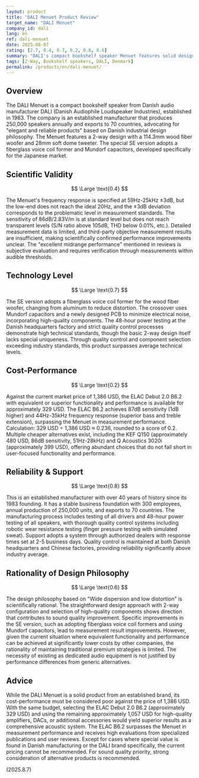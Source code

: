 ```yaml
---
layout: product
title: "DALI Menuet Product Review"
target_name: "DALI Menuet"
company_id: dali
lang: en
ref: dali-menuet
date: 2025-08-07
rating: [2.7, 0.4, 0.7, 0.2, 0.8, 0.6]
summary: "DALI's compact bookshelf speaker Menuet features solid design and build quality from an established Danish manufacturer, but significantly underperforms in cost-performance due to the existence of competing products that deliver equivalent performance at much lower prices."
tags: [2-Way, Bookshelf speakers, DALI, Denmark]
permalink: /products/en/dali-menuet/
---
```

## Overview

The DALI Menuet is a compact bookshelf speaker from Danish audio manufacturer DALI (Danish Audiophile Loudspeaker Industries), established in 1983. The company is an established manufacturer that produces 250,000 speakers annually and exports to 70 countries, advocating for "elegant and reliable products" based on Danish industrial design philosophy. The Menuet features a 2-way design with a 114.3mm wood fiber woofer and 28mm soft dome tweeter. The special SE version adopts a fiberglass voice coil former and Mundorf capacitors, developed specifically for the Japanese market.

## Scientific Validity

$$ \Large \text{0.4} $$

The Menuet's frequency response is specified at 59Hz-25kHz ±3dB, but the low-end does not reach the ideal 20Hz, and the ±3dB deviation corresponds to the problematic level in measurement standards. The sensitivity of 86dB/2.83V/m is at standard level but does not reach transparent levels (S/N ratio above 105dB, THD below 0.01%, etc.). Detailed measurement data is limited, and third-party objective measurement results are insufficient, making scientifically confirmed performance improvements unclear. The "excellent midrange performance" mentioned in reviews is subjective evaluation and requires verification through measurements within audible thresholds.

## Technology Level

$$ \Large \text{0.7} $$

The SE version adopts a fiberglass voice coil former for the wood fiber woofer, changing from aluminum to reduce distortion. The crossover uses Mundorf capacitors and a newly designed PCB to minimize electrical noise, incorporating high-quality components. The 48-hour power testing at the Danish headquarters factory and strict quality control processes demonstrate high technical standards, though the basic 2-way design itself lacks special uniqueness. Through quality control and component selection exceeding industry standards, this product surpasses average technical levels.

## Cost-Performance

$$ \Large \text{0.2} $$

Against the current market price of 1,386 USD, the ELAC Debut 2.0 B6.2 with equivalent or superior functionality and performance is available for approximately 329 USD. The ELAC B6.2 achieves 87dB sensitivity (1dB higher) and 44Hz-35kHz frequency response (superior bass and treble extension), surpassing the Menuet in measurement performance. Calculation: 329 USD ÷ 1,386 USD ≈ 0.236, rounded to a score of 0.2. Multiple cheaper alternatives exist, including the KEF Q150 (approximately 480 USD, 86dB sensitivity, 51Hz-28kHz) and Q Acoustics 3020i (approximately 399 USD), offering abundant choices that do not fall short in user-focused functionality and performance.

## Reliability & Support

$$ \Large \text{0.8} $$

This is an established manufacturer with over 40 years of history since its 1983 founding. It has a stable business foundation with 300 employees, annual production of 250,000 units, and exports to 70 countries. The manufacturing process includes testing of all drivers and 48-hour power testing of all speakers, with thorough quality control systems including robotic wear resistance testing (finger pressure testing with simulated sweat). Support adopts a system through authorized dealers with response times set at 2-5 business days. Quality control is maintained at both Danish headquarters and Chinese factories, providing reliability significantly above industry average.

## Rationality of Design Philosophy

$$ \Large \text{0.6} $$

The design philosophy based on "Wide dispersion and low distortion" is scientifically rational. The straightforward design approach with 2-way configuration and selection of high-quality components shows direction that contributes to sound quality improvement. Specific improvements in the SE version, such as adopting fiberglass voice coil formers and using Mundorf capacitors, lead to measurement result improvements. However, given the current situation where equivalent functionality and performance can be achieved at significantly lower costs by other companies, the rationality of maintaining traditional premium strategies is limited. The necessity of existing as dedicated audio equipment is not justified by performance differences from generic alternatives.

## Advice

While the DALI Menuet is a solid product from an established brand, its cost-performance must be considered poor against the price of 1,386 USD. With the same budget, selecting the ELAC Debut 2.0 B6.2 (approximately 329 USD) and using the remaining approximately 1,057 USD for high-quality amplifiers, DACs, or additional accessories would yield superior results as a comprehensive acoustic system. The ELAC B6.2 surpasses the Menuet in measurement performance and receives high evaluations from specialized publications and user reviews. Except for cases where special value is found in Danish manufacturing or the DALI brand specifically, the current pricing cannot be recommended. For sound quality priority, strong consideration of alternative products is recommended.

(2025.8.7)
